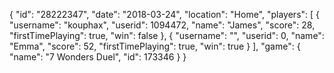 {
  "id": "28222347",
  "date": "2018-03-24",
  "location": "Home",
  "players": [
    {
      "username": "kouphax",
      "userid": 1094472,
      "name": "James",
      "score": 28,
      "firstTimePlaying": true,
      "win": false
    },
    {
      "username": "",
      "userid": 0,
      "name": "Emma",
      "score": 52,
      "firstTimePlaying": true,
      "win": true
    }
  ],
  "game": {
    "name": "7 Wonders Duel",
    "id": 173346
  }
}
